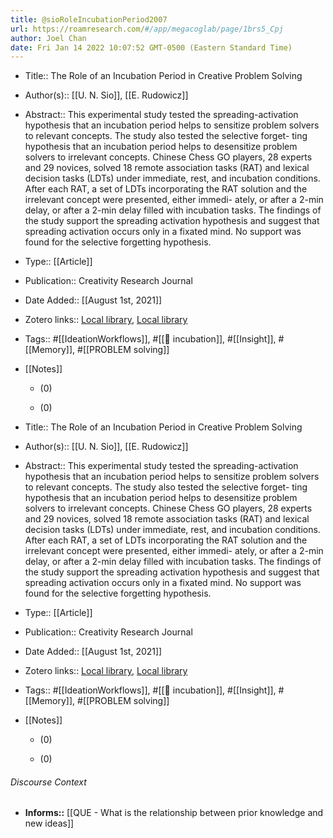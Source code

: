 ```yaml
---
title: @sioRoleIncubationPeriod2007
url: https://roamresearch.com/#/app/megacoglab/page/1brs5_Cpj
author: Joel Chan
date: Fri Jan 14 2022 10:07:52 GMT-0500 (Eastern Standard Time)
---
```


- Title:: The Role of an Incubation Period in Creative Problem Solving
- Author(s):: [[U. N. Sio]], [[E. Rudowicz]]
- Abstract:: This experimental study tested the spreading-activation hypothesis that an incubation period helps to sensitize problem solvers to relevant concepts. The study also tested the selective forget- ting hypothesis that an incubation period helps to desensitize problem solvers to irrelevant concepts. Chinese Chess GO players, 28 experts and 29 novices, solved 18 remote association tasks (RAT) and lexical decision tasks (LDTs) under immediate, rest, and incubation conditions. After each RAT, a set of LDTs incorporating the RAT solution and the irrelevant concept were presented, either immedi- ately, or after a 2-min delay, or after a 2-min delay filled with incubation tasks. The findings of the study support the spreading activation hypothesis and suggest that spreading activation occurs only in a fixated mind. No support was found for the selective forgetting hypothesis.
- Type:: [[Article]]
- Publication:: Creativity Research Journal
- Date Added:: [[August 1st, 2021]]
- Zotero links:: [Local library](zotero://select/groups/2451508/items/W63QL2WK), [Local library](https://www.zotero.org/groups/2451508/items/W63QL2WK)
- Tags:: #[[IdeationWorkflows]], #[[🧱 incubation]], #[[Insight]], #[[Memory]], #[[PROBLEM solving]]
- [[Notes]]

    - (0)

    - (0)
- Title:: The Role of an Incubation Period in Creative Problem Solving
- Author(s):: [[U. N. Sio]], [[E. Rudowicz]]
- Abstract:: This experimental study tested the spreading-activation hypothesis that an incubation period helps to sensitize problem solvers to relevant concepts. The study also tested the selective forget- ting hypothesis that an incubation period helps to desensitize problem solvers to irrelevant concepts. Chinese Chess GO players, 28 experts and 29 novices, solved 18 remote association tasks (RAT) and lexical decision tasks (LDTs) under immediate, rest, and incubation conditions. After each RAT, a set of LDTs incorporating the RAT solution and the irrelevant concept were presented, either immedi- ately, or after a 2-min delay, or after a 2-min delay filled with incubation tasks. The findings of the study support the spreading activation hypothesis and suggest that spreading activation occurs only in a fixated mind. No support was found for the selective forgetting hypothesis.
- Type:: [[Article]]
- Publication:: Creativity Research Journal
- Date Added:: [[August 1st, 2021]]
- Zotero links:: [Local library](zotero://select/groups/2451508/items/W63QL2WK), [Local library](https://www.zotero.org/groups/2451508/items/W63QL2WK)
- Tags:: #[[IdeationWorkflows]], #[[🧱 incubation]], #[[Insight]], #[[Memory]], #[[PROBLEM solving]]
- [[Notes]]

    - (0)

    - (0)

###### Discourse Context

- **Informs::** [[QUE - What is the relationship between prior knowledge and new ideas]]
